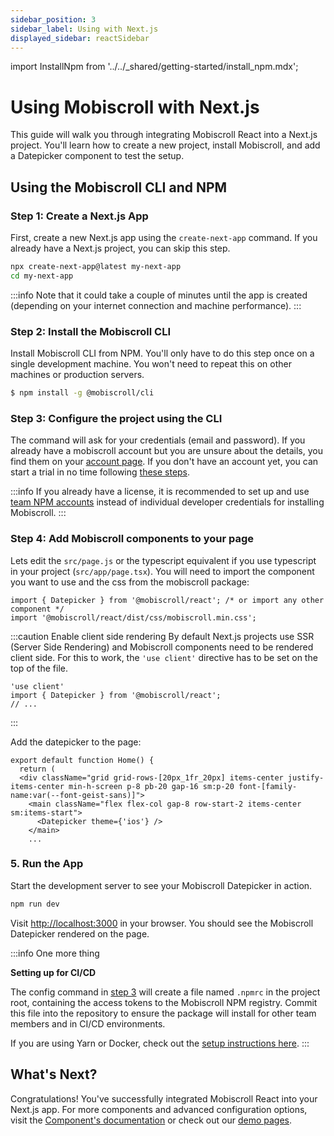 ```yaml
---
sidebar_position: 3
sidebar_label: Using with Next.js
displayed_sidebar: reactSidebar
---
```


import InstallNpm from '../../_shared/getting-started/install_npm.mdx';

# Using Mobiscroll with Next.js

This guide will walk you through integrating Mobiscroll React into a Next.js project. You'll learn how to create a new project, install Mobiscroll, and add a Datepicker component to test the setup.

## Using the Mobiscroll CLI and NPM

### Step 1: Create a Next.js App

First, create a new Next.js app using the `create-next-app` command. If you already have a Next.js project, you can skip this step.

```bash
npx create-next-app@latest my-next-app
cd my-next-app
```

:::info
Note that it could take a couple of minutes until the app is created (depending on your internet connection and machine performance).
:::


### Step 2: Install the Mobiscroll CLI

Install Mobiscroll CLI from NPM. You'll only have to do this step once on a single development machine. You won't need to repeat this on other machines or production servers.

```bash
$ npm install -g @mobiscroll/cli
```

### Step 3: Configure the project using the CLI

<InstallNpm framework="react" />

The command will ask for your credentials (email and password). If you already have a mobiscroll account but you are unsure about the details, you find them on your [account page](https://mobiscroll.com/account). If you don't have an account yet, you can start a trial in no time following [these steps](./installation.md#starting-with-the-trial).

:::info
If you already have a license, it is recommended to set up and use [team NPM accounts](http://help.mobiscroll.com/en/articles/8095168-team-npm-accounts) instead of individual developer credentials for installing Mobiscroll.
:::

### Step 4: Add Mobiscroll components to your page

Lets edit the `src/page.js` or the typescript equivalent if you use typescript in your project (`src/app/page.tsx`). You will need to import the component you want to use and the css from the mobiscroll package:

```tsx
import { Datepicker } from '@mobiscroll/react'; /* or import any other component */
import '@mobiscroll/react/dist/css/mobiscroll.min.css';
```

:::caution Enable client side rendering
By default Next.js projects use SSR (Server Side Rendering) and Mobiscroll components need to be rendered client side. For this to work, the `'use client'` directive has to be set on the top of the file.

```tsx title="src/page.js"
'use client'
import { Datepicker } from '@mobiscroll/react';
// ...
```
:::

Add the datepicker to the page:

```tsx
export default function Home() {
  return (
  <div className="grid grid-rows-[20px_1fr_20px] items-center justify-items-center min-h-screen p-8 pb-20 gap-16 sm:p-20 font-[family-name:var(--font-geist-sans)]">
    <main className="flex flex-col gap-8 row-start-2 items-center sm:items-start">
      <Datepicker theme={'ios'} />
    </main>
    ...
```

### 5. Run the App

Start the development server to see your Mobiscroll Datepicker in action.

```bash
npm run dev
```

Visit [http://localhost:3000](http://localhost:3000) in your browser. You should see the Mobiscroll Datepicker rendered on the page.

:::info One more thing

**Setting up for CI/CD**

The config command in [step 3](#step-3-configure-the-project-using-the-cli) will create a file named `.npmrc` in the project root, containing the access tokens to the Mobiscroll NPM registry. Commit this file into the repository to ensure the package will install for other team members and in CI/CD environments.

If you are using Yarn or Docker, check out the [setup instructions here](./installation.md#setting-up-for-cicd).
:::


## What's Next?

Congratulations! You've successfully integrated Mobiscroll React into your Next.js app. For more components and advanced configuration options, visit the [Component's documentation](https://mobiscroll.com/docs/react#ui-components) or check out our [demo pages](https://demo.mobiscroll.com).


